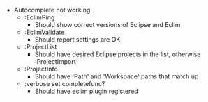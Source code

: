 * Autocomplete not working
  * :EclimPing
    * Should show correct versions of Eclipse and Eclim
  * :EclimValidate 
    * Should report settings are OK
  * :ProjectList
    * Should have desired Eclipse projects in the list, otherwise :ProjectImport
  * :ProjectInfo
    * Should have 'Path' and 'Workspace' paths that match up
  * :verbose set completefunc?
    * Should have eclim plugin registered

